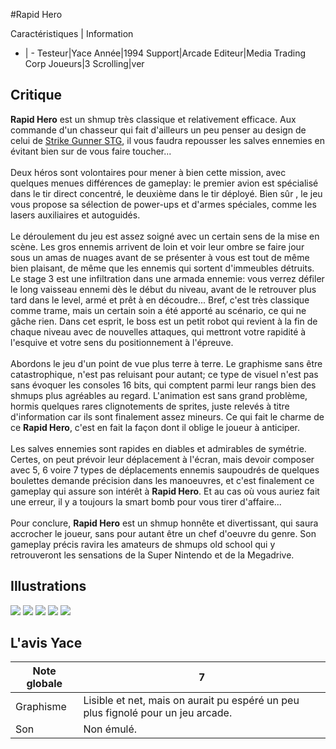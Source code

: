 #Rapid Hero

Caractéristiques | Information
- | -
Testeur|Yace
Année|1994
Support|Arcade
Editeur|Media Trading Corp
Joueurs|3
Scrolling|ver

## Critique
<b>Rapid Hero</b> est un shmup très classique et relativement efficace. Aux commande d'un chasseur qui fait d'ailleurs un peu penser au design de celui de <a href="index.php?page=fiche&id=69">Strike Gunner STG</a>, il vous faudra repousser les salves ennemies en évitant bien sur de vous faire toucher...<br/><br/>Deux héros sont volontaires pour mener à bien cette mission, avec quelques menues différences de gameplay: le premier avion est spécialisé dans le tir direct concentré, le deuxième dans le tir déployé. Bien sûr , le jeu vous propose sa sélection de power-ups et d'armes spéciales, comme les lasers auxiliaires et autoguidés.<br/> <br/>Le déroulement du jeu est assez soigné avec un certain sens de la mise en scène. Les gros ennemis arrivent de loin et voir leur ombre se faire jour sous un amas de nuages avant de se présenter à vous est tout de même bien plaisant, de même que les ennemis qui sortent d'immeubles détruits. Le stage 3 est une infiltration dans une armada ennemie: vous verrez défiler le long vaisseau ennemi dès le début du niveau, avant de le retrouver plus tard dans le level, armé et prêt à en découdre... Bref, c'est très classique comme trame, mais un certain soin a été apporté au scénario, ce qui ne gâche rien. Dans cet esprit, le boss est un petit robot qui revient à la fin de chaque niveau avec de nouvelles attaques, qui mettront votre rapidité à l'esquive et votre sens du positionnement à l'épreuve.<br/> <br/>Abordons le jeu d'un point de vue plus terre à terre. Le graphisme sans être catastrophique, n'est pas reluisant pour autant; ce type de visuel n'est pas sans évoquer les consoles 16 bits, qui comptent parmi leur rangs bien des shmups plus agréables au regard. L'animation est sans grand problème, hormis quelques rares clignotements de sprites, juste relevés à titre d'information car ils sont finalement assez mineurs. Ce qui fait le charme de ce <b>Rapid Hero</b>, c'est en fait la façon dont il oblige le joueur à anticiper.<br/> <br/>Les salves ennemies sont rapides en diables et admirables de symétrie. Certes, on peut prévoir leur déplacement à l'écran, mais devoir composer avec 5, 6 voire 7 types de déplacements ennemis saupoudrés de quelques boulettes demande précision dans les manoeuvres, et c'est finalement ce gameplay qui assure son intérêt à <b>Rapid Hero</b>. Et au cas où vous auriez fait une erreur, il y a toujours la smart bomb pour vous tirer d'affaire...<br/> <br/>Pour conclure, <b>Rapid Hero</b> est un shmup honnête et divertissant, qui saura accrocher le joueur, sans pour autant être un chef d'oeuvre du genre. Son gameplay précis ravira les amateurs de shmups old school qui y retrouveront les sensations de la Super Nintendo et de la Megadrive.

## Illustrations
![](http://www.shmup.com/images/thumbs/img_fiche_1_899.gif)
![](http://www.shmup.com/images/thumbs/img_fiche_2_899.gif)
![](http://www.shmup.com/images/thumbs/img_fiche_3_899.gif)
![](http://www.shmup.com/images/thumbs/)
![](http://www.shmup.com/images/thumbs/)

## L'avis Yace
Note globale|7
-|-
Graphisme|Lisible et net, mais on aurait pu espéré un peu plus fignolé pour un jeu arcade.
Son|Non émulé.
